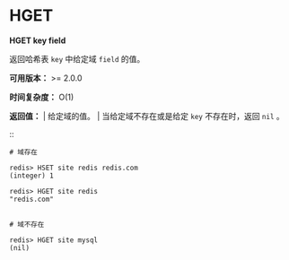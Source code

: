 # HGET


**HGET key field**

返回哈希表 ``key`` 中给定域 ``field`` 的值。

**可用版本：**
    >= 2.0.0

**时间复杂度：**
    O(1)

**返回值：**
    | 给定域的值。
    | 当给定域不存在或是给定 ``key`` 不存在时，返回 ``nil`` 。

::

    # 域存在

    redis> HSET site redis redis.com
    (integer) 1

    redis> HGET site redis
    "redis.com"

    
    # 域不存在

    redis> HGET site mysql
    (nil)
